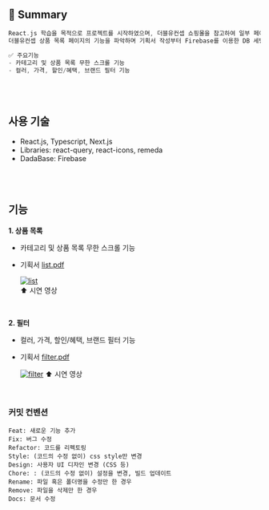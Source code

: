 ## 🌼 Summary
``` C
React.js 학습을 목적으로 프로젝트를 시작하였으며, 더블유컨셉 쇼핑몰을 참고하여 일부 페이지를 제작하였습니다.
더블유컨셉 상품 목록 페이지의 기능을 파악하며 기획서 작성부터 Firebase를 이용한 DB 세팅 및 백엔드와 프론트엔드 작업을 하였습니다.  
     
✅ 주요기능
- 카테고리 및 상품 목록 무한 스크롤 기능
- 컬러, 가격, 할인/혜택, 브랜드 필터 기능
```  
<br>
<br>
      
## 사용 기술
- React.js, Typescript, Next.js
- Libraries: react-query, react-icons, remeda
- DadaBase: Firebase
<br>
<br>
     
## 기능
**1. 상품 목록**     
* 카테고리 및 상품 목록 무한 스크롤 기능
* 기획서 [list.pdf](https://github.com/user-attachments/files/16408471/list.pdf)
    
   [![list](https://i9.ytimg.com/vi/jE74sjwLw58/mqdefault.jpg?sqp=COTmnLUG-oaymwEoCMACELQB8quKqQMcGADwAQH4AboFgAKQBooCDAgAEAEYZSBlKGUwDw==&rs=AOn4CLCOggJAT4kB21BVbJcdLG1pcw72Lg)](https://www.youtube.com/shorts/jE74sjwLw58)  
⬆️ 시연 영상       
<br>

**2. 필터**         
* 컬러, 가격, 할인/혜택, 브랜드 필터 기능
* 기획서 [filter.pdf](https://github.com/user-attachments/files/16408743/filter.pdf)       

   
    [![filter](https://i9.ytimg.com/vi/MF1lHf860ig/mqdefault.jpg?sqp=COTmnLUG-oaymwEoCMACELQB8quKqQMcGADwAQH4AboFgAKQBooCDAgAEAEYZSBlKGUwDw==&rs=AOn4CLBBSPSTCCjWHI_L1MCFSkt4hK1jMA)]([https://www.youtube.com/shorts/jE74sjwLw58](https://www.youtube.com/shorts/MF1lHf860ig))  
⬆️ 시연 영상       
<br>

### 커밋 컨벤션
```
Feat: 새로운 기능 추가     
Fix: 버그 수정     
Refactor: 코드를 리펙토링     
Style: (코드의 수정 없이) css style만 변경     
Design: 사용자 UI 디자인 변경 (CSS 등)     
Chore: : (코드의 수정 없이) 설정을 변경, 빌드 업데이트     
Rename: 파일 혹은 폴더명을 수정만 한 경우     
Remove: 파일을 삭제만 한 경우     
Docs: 문서 수정
```     




